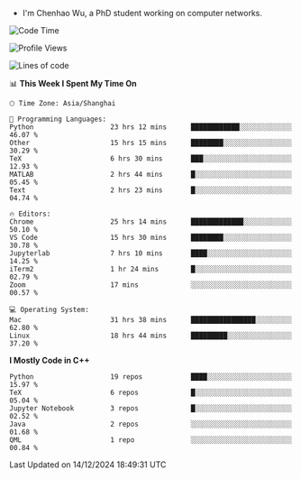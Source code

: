 - I'm Chenhao Wu, a PhD student working on computer networks.

<!--START_SECTION:waka-->
![Code Time](http://img.shields.io/badge/Code%20Time-188%20hrs%2032%20mins-blue)

![Profile Views](http://img.shields.io/badge/Profile%20Views-3-blue)

![Lines of code](https://img.shields.io/badge/From%20Hello%20World%20I%27ve%20Written-12.4%20million%20lines%20of%20code-blue)

📊 **This Week I Spent My Time On** 

```text
🕑︎ Time Zone: Asia/Shanghai

💬 Programming Languages: 
Python                   23 hrs 12 mins      ████████████░░░░░░░░░░░░░   46.07 % 
Other                    15 hrs 15 mins      ████████░░░░░░░░░░░░░░░░░   30.29 % 
TeX                      6 hrs 30 mins       ███░░░░░░░░░░░░░░░░░░░░░░   12.93 % 
MATLAB                   2 hrs 44 mins       █░░░░░░░░░░░░░░░░░░░░░░░░   05.45 % 
Text                     2 hrs 23 mins       █░░░░░░░░░░░░░░░░░░░░░░░░   04.74 % 

🔥 Editors: 
Chrome                   25 hrs 14 mins      █████████████░░░░░░░░░░░░   50.10 % 
VS Code                  15 hrs 30 mins      ████████░░░░░░░░░░░░░░░░░   30.78 % 
Jupyterlab               7 hrs 10 mins       ████░░░░░░░░░░░░░░░░░░░░░   14.25 % 
iTerm2                   1 hr 24 mins        █░░░░░░░░░░░░░░░░░░░░░░░░   02.79 % 
Zoom                     17 mins             ░░░░░░░░░░░░░░░░░░░░░░░░░   00.57 % 

💻 Operating System: 
Mac                      31 hrs 38 mins      ████████████████░░░░░░░░░   62.80 % 
Linux                    18 hrs 44 mins      █████████░░░░░░░░░░░░░░░░   37.20 % 
```

**I Mostly Code in C++** 

```text
Python                   19 repos            ████░░░░░░░░░░░░░░░░░░░░░   15.97 % 
TeX                      6 repos             █░░░░░░░░░░░░░░░░░░░░░░░░   05.04 % 
Jupyter Notebook         3 repos             █░░░░░░░░░░░░░░░░░░░░░░░░   02.52 % 
Java                     2 repos             ░░░░░░░░░░░░░░░░░░░░░░░░░   01.68 % 
QML                      1 repo              ░░░░░░░░░░░░░░░░░░░░░░░░░   00.84 % 
```




 Last Updated on 14/12/2024 18:49:31 UTC
<!--END_SECTION:waka-->
